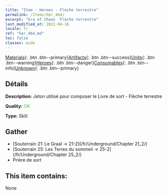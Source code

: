 ```yaml
---
title: "Item - Heroes - Flèche terrestre"
permalink: /Items/her_464/
excerpt: "Era of Chaos  Flèche terrestre"
last_modified_at: 2021-04-16
locale: fr
ref: "her_464.md"
toc: false
classes: wide
---
```

 [Materials](/fr/Items/){: .btn .btn--primary}[Artifacts](/fr/Items/Artifacts/){: .btn .btn--success}[Units](/fr/Items/Units/){: .btn .btn--warning}[Heroes](/fr/Items/Heroes/){: .btn .btn--danger}[Consumables](/fr/Items/Consumables/){: .btn .btn--info}[Unknown](/fr/Items/Unknown/){: .btn .btn--primary}

## Détails
 **Description:** Jeton utilisé pour composer le Livre de sort - Flèche terrestre

 **Quality:** <span style="color: #32CD32">OK</span>

 **Type:** Skill

## Gather

*    [Souterrain 21: Le Graal -> 21-2](/fr/Underground/Chapter 21_2/) 
*    [Souterrain 25: Les Terres du sommeil -> 25-2](/fr/Underground/Chapter 25_2/) 
*    Prière de sort 

## This item contains:

  None

